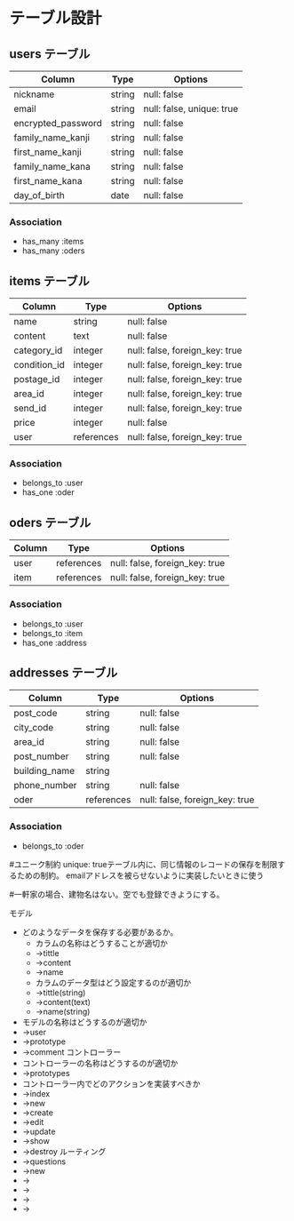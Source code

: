 # テーブル設計

## users テーブル

| Column             | Type     | Options                   |
| ------------------ | -------- | ------------------------- |
| nickname           | string   | null: false               |
| email              | string   | null: false, unique: true | 
| encrypted_password | string   | null: false               |
| family_name_kanji  | string   | null: false               |
| first_name_kanji   | string   | null: false               |
| family_name_kana   | string   | null: false               |
| first_name_kana    | string   | null: false               |
| day_of_birth       | date     | null: false               |

### Association

- has_many :items
- has_many :oders



## items テーブル

| Column       | Type       | Options                        |
| ------------ | ---------- | ------------------------------ |
| name         | string     | null: false                    |
| content      | text       | null: false                    |
| category_id  | integer    | null: false, foreign_key: true |
| condition_id | integer    | null: false, foreign_key: true |
| postage_id   | integer    | null: false, foreign_key: true |
| area_id      | integer    | null: false, foreign_key: true |
| send_id      | integer    | null: false, foreign_key: true |
| price        | integer    | null: false                    |
| user         | references | null: false, foreign_key: true |

### Association

- belongs_to :user
- has_one :oder





## oders テーブル

| Column          | Type       | Options                        |
| ---------       | ---------- | ------------------------------ |
| user            | references | null: false, foreign_key: true |
| item            | references | null: false, foreign_key: true |

### Association

- belongs_to :user
- belongs_to :item
- has_one    :address


## addresses テーブル

| Column          | Type       | Options                        |
| ---------       | ---------- | ------------------------------ |
| post_code       | string     | null: false                    |
| city_code       | string     | null: false                    |
| area_id         | string     | null: false                    |
| post_number     | string     | null: false                    |
| building_name   | string     |                                | 
| phone_number    | string     | null: false                    |
| oder            | references | null: false, foreign_key: true |


### Association

- belongs_to :oder





#ユニーク制約  unique: trueテーブル内に、同じ情報のレコードの保存を制限するための制約。
              emailアドレスを被らせないように実装したいときに使う


#一軒家の場合、建物名はない。空でも登録できようにする。


モデル
* どのようなデータを保存する必要があるか。
    * カラムの名称はどうすることが適切か
    * →tittle
    * →content
    * →name
    * カラムのデータ型はどう設定するのが適切か
    * →tittle(string)
    * →content(text)
    * →name(string)
* モデルの名称はどうするのが適切か
* →user
* →prototype
* →comment
コントローラー
* コントローラーの名称はどうするのが適切か
* →prototypes
* コントローラー内でどのアクションを実装すべきか
* →index
* →new
* →create
* →edit
* →update
* →show
* →destroy
ルーティング
* →questions
* →new
* →
* →
* →
* →